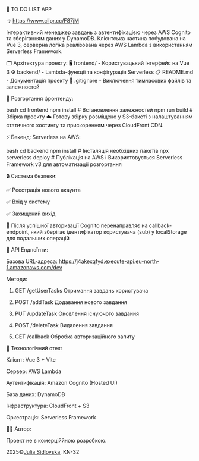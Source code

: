 🎯 TO DO LIST APP

-> https://www.clipr.cc/F87jM

Інтерактивний менеджер завдань з автентифікацією через AWS Cognito та зберіганням даних у DynamoDB. Клієнтська частина побудована на Vue 3, серверна логіка реалізована через AWS Lambda з використанням Serverless Framework.

🗂 Архітектура проекту:
🖥 frontend/ - Користувацький інтерфейс на Vue 3
⚙️ backend/ - Lambda-функції та конфігурація Serverless
📋 README.md - Документація проекту
🚫 .gitignore - Виключення тимчасових файлів та залежностей

🚄 Розгортання фронтенду:

bash
cd frontend
npm install       # Встановлення залежностей
npm run build    # Збірка проекту
☁️ Готову збірку розміщено у S3-бакеті з налаштуванням статичного хостингу та прискоренням через CloudFront CDN.

⚡ Бекенд: Serverless на AWS:

bash
cd backend
npm install            # Інсталяція необхідних пакетів
npx serverless deploy  # Публікація на AWS
ℹ Використовується Serverless Framework v3 для автоматизації розгортання

🔒 Система безпеки:

✅ Реєстрація нового акаунта

✅ Вхід у систему

✅ Захищений вихід

🔄 Після успішної авторизації Cognito перенаправляє на callback-endpoint, який зберігає ідентифікатор користувача (sub) у localStorage для подальших операцій

📡 API Ендпоїнти:

Базова URL-адреса: https://j4akexqfyd.execute-api.eu-north-1.amazonaws.com/dev


Методи:

1. GET	/getUserTasks	Отримання завдань користувача
   
3. POST	/addTask	Додавання нового завдання
   
5. PUT	/updateTask	Оновлення існуючого завдання
   
7. POST	/deleteTask	Видалення завдання
   
9. GET	/callback	Обробка авторизаційного запиту


🧩 Технологічний стек:

Клієнт: Vue 3 + Vite

Сервер: AWS Lambda

Аутентифікація: Amazon Cognito (Hosted UI)

База даних: DynamoDB

Інфраструктура: CloudFront + S3

Оркестрація: Serverless Framework


👨‍💻 Автор:

Проект не є комерціййною розробкою.

2025©[Julia Sidlovska](https://github.com/jjuulliiaas), KN-32
